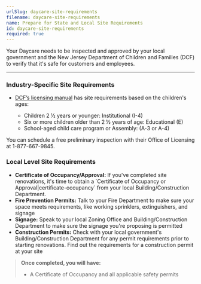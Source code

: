 ```yaml
---
urlSlug: daycare-site-requirements
filename: daycare-site-requirements
name: Prepare for State and Local Site Requirements
id: daycare-site-requirements
required: true
---
```


Your Daycare needs to be inspected and approved by your local government and the New Jersey Department of Children and Families (DCF) to verify that it's safe for customers and employees.

---

### Industry-Specific Site Requirements

- [DCF’s licensing manual](https://www.nj.gov/dcf/providers/licensing/Understanding.Licensing.Packet.pdf) has site requirements based on the children's ages:

  - Children 2 ½ years or younger: Institutional (I-4)
  - Six or more children older than 2 ½ years of age: Educational (E)
  - School-aged child care program or Assembly: (A-3 or A-4)

You can schedule a free preliminary inspection with their Office of Licensing at 1-877-667-9845.

### Local Level Site Requirements

- **Certificate of Occupancy/Approval:** If you've completed site renovations, it's time to obtain a \`Certificate of Occupancy or Approval|certificate-occupancy\` from your local Building/Construction Department.
- **Fire Prevention Permits:** Talk to your Fire Department to make sure your space meets requirements, like working sprinklers, extinguishers, and signage
- **Signage:** Speak to your local Zoning Office and Building/Construction Department to make sure the signage you're proposing is permitted
- **Construction Permits:** Check with your local government's Building/Construction Department for any permit requirements prior to starting renovations. Find out the requirements for a construction permit at your site

> **Once completed, you will have:**
>
> - A Certificate of Occupancy and all applicable safety permits

